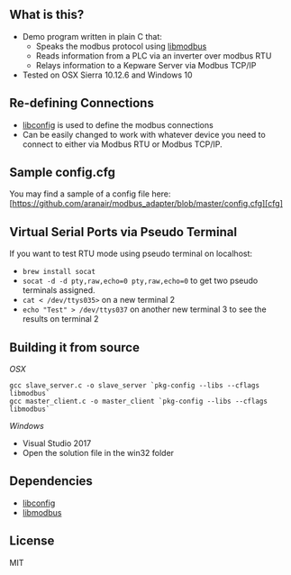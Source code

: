 What is this?
------------------

- Demo program written in plain C that:
  - Speaks the modbus protocol using [libmodbus][2]
  - Reads information from a PLC via an inverter over modbus RTU
  - Relays information to a Kepware Server via Modbus TCP/IP
- Tested on OSX Sierra 10.12.6 and Windows 10

## Re-defining Connections

- [libconfig][1] is used to define the modbus connections
- Can be easily changed to work with whatever device you need to connect to either via Modbus RTU or Modbus TCP/IP.

## Sample config.cfg

You may find a sample of a config file here: [https://github.com/aranair/modbus_adapter/blob/master/config.cfg][cfg]

## Virtual Serial Ports via Pseudo Terminal

If you want to test RTU mode using pseudo terminal on localhost:

- `brew install socat`
- `socat -d -d pty,raw,echo=0 pty,raw,echo=0` to get two pseudo terminals assigned.
- `cat < /dev/ttys035>` on a new terminal 2
- `echo "Test" > /dev/ttys037` on another new terminal 3 to see the results on terminal 2

## Building it from source

*OSX*

```
gcc slave_server.c -o slave_server `pkg-config --libs --cflags libmodbus`
gcc master_client.c -o master_client `pkg-config --libs --cflags libmodbus`
```

*Windows*

- Visual Studio 2017
- Open the solution file in the win32 folder


## Dependencies

- [libconfig][1]
- [libmodbus][2]

## License

MIT


[1]: https://github.com/hyperrealm/libconfig
[2]: https://github.com/stephane/libmodbus
[cfg]: https://github.com/aranair/modbus_adapter/blob/master/config.cfg
